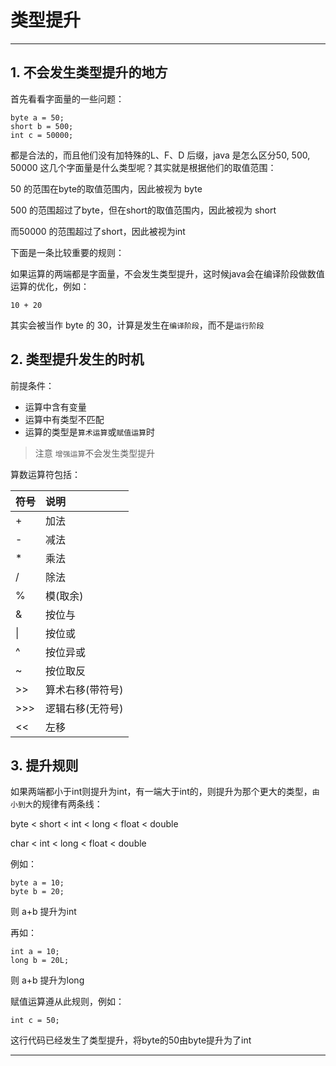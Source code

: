# 类型提升

***

## 1. 不会发生类型提升的地方

首先看看字面量的一些问题：

```
byte a = 50;
short b = 500;
int c = 50000;
```
都是合法的，而且他们没有加特殊的L、F、D 后缀，java 是怎么区分50, 500, 50000 这几个字面量是什么类型呢？其实就是根据他们的取值范围：

50 的范围在byte的取值范围内，因此被视为 byte

500 的范围超过了byte，但在short的取值范围内，因此被视为 short

而50000 的范围超过了short，因此被视为int

下面是一条比较重要的规则：

如果运算的两端都是字面量，不会发生类型提升，这时候java会在编译阶段做数值运算的优化，例如：

```
10 + 20  
```
其实会被当作 byte 的 30，计算是发生在`编译阶段`，而不是`运行阶段`

## 2. 类型提升发生的时机

前提条件：

* 运算中含有变量
* 运算中有类型不匹配
* 运算的类型是`算术运算`或`赋值运算`时

> 注意 `增强运算`不会发生类型提升

算数运算符包括：

| 符号 | 说明 |
| :--- | :--- |
| + | 加法 |
| - | 减法 |
| * | 乘法 |
| / | 除法 |
| % | 模(取余) |
| & | 按位与 |
| \| | 按位或 |
| ^ | 按位异或 |
| ~ | 按位取反 |
| >> | 算术右移(带符号) |
| >>> | 逻辑右移(无符号) |
| << | 左移 |



## 3. 提升规则

如果两端都小于int则提升为int，有一端大于int的，则提升为那个更大的类型，`由小到大`的规律有两条线：

byte  <  short  <  int < long < float < double

char < int < long < float < double

例如：

```
byte a = 10;
byte b = 20;
```

则 a+b 提升为int

再如：

```
int a = 10;
long b = 20L;

```
则 a+b 提升为long


赋值运算遵从此规则，例如：

```
int c = 50;
```
这行代码已经发生了类型提升，将byte的50由byte提升为了int



***
